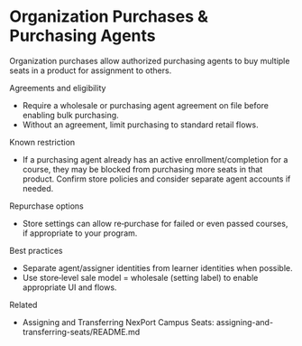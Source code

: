 # Organization Purchases & Purchasing Agents

Organization purchases allow authorized purchasing agents to buy multiple seats in a product for assignment to others.

Agreements and eligibility
- Require a wholesale or purchasing agent agreement on file before enabling bulk purchasing.
- Without an agreement, limit purchasing to standard retail flows.

Known restriction
- If a purchasing agent already has an active enrollment/completion for a course, they may be blocked from purchasing more seats in that product. Confirm store policies and consider separate agent accounts if needed.

Repurchase options
- Store settings can allow re‑purchase for failed or even passed courses, if appropriate to your program.

Best practices
- Separate agent/assigner identities from learner identities when possible.
- Use store‑level sale model = wholesale (setting label) to enable appropriate UI and flows.

Related
- Assigning and Transferring NexPort Campus Seats: assigning-and-transferring-seats/README.md
